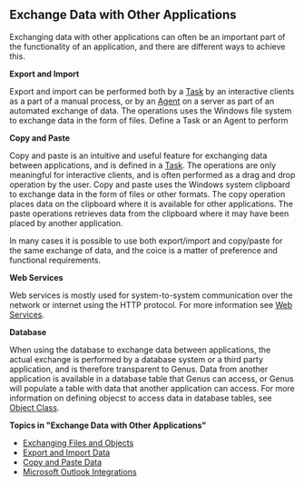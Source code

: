 ## Exchange Data with Other Applications

Exchanging data with other applications can often be an important part of the functionality of an application, and there are different ways to achieve this.

**Export and Import**

Export and import can be performed both by a [Task](../defining-an-app-model/logic/tasks.md) by an interactive clients as a part of a manual process, or by an [Agent](../defining-an-app-model/logic/agents.md) on a server as part of an automated exchange of data. The operations uses the Windows file system to exchange data in the form of files. Define a Task or an Agent to perform

**Copy and Paste**

Copy and paste is an intuitive and useful feature for exchanging data between applications, and is defined in a [Task](../defining-an-app-model/logic/tasks.md). The operations are only meaningful for interactive clients, and is often performed as a drag and drop operation by the user. Copy and paste uses the Windows system clipboard to exchange data in the form of files or other formats. The copy operation places data on the clipboard where it is available for other applications. The paste operations retrieves data from the clipboard where it may have been placed by another application.

In many cases it is possible to use both export/import and copy/paste for the same exchange of data, and the coice is a matter of preference and functional requirements.

**Web Services**

Web services is mostly used for system-to-system communication over the network or internet using the HTTP protocol. For more information see [Web Services](../defining-an-app-model/services/web-services/index.md).

**Database**

When using the database to exchange data between applications, the actual exchange is performed by a database system or a third party application, and is therefore transparent to Genus. Data from another application is available in a database table that Genus can access, or Genus will populate a table with data that another application can access. For more information on defining objecst to access data in database tables, see [Object Class](../defining-an-app-model/data/object-class/index.md).

**Topics in "Exchange Data with Other Applications"**
* [Exchanging Files and Objects](exchange-data-with-other-applications/exchanging-files-and-objects.md)
* [Export and Import Data](exchange-data-with-other-applications/export-and-import-data.md)
* [Copy and Paste Data](exchange-data-with-other-applications/copy-and-paste-data.md)
* [Microsoft Outlook Integrations](exchange-data-with-other-applications/microsoft-outlook-integrations.md)
